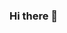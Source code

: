 ### Hi there 👋

<!--
YanaKramareva
![visitors](https://visitor-badge.glitch.me/badge?page_id=YanaKramareva.YanaKramareva)

[![](https://github-readme-stats.vercel.app/api?username=YanaKramareva)](https://github.com/YanaKramareva)
<!---
